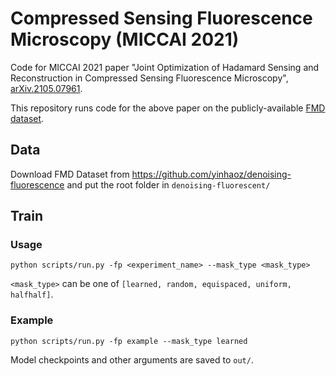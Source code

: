 # Compressed Sensing Fluorescence Microscopy (MICCAI 2021)

Code for MICCAI 2021 paper "Joint Optimization of Hadamard Sensing and Reconstruction in Compressed Sensing Fluorescence Microscopy", [arXiv.2105.07961](https://arxiv.org/abs/2105.07961).

This repository runs code for the above paper on the publicly-available [FMD dataset](https://github.com/yinhaoz/denoising-fluorescence).

## Data
Download FMD Dataset from https://github.com/yinhaoz/denoising-fluorescence and put the root folder in `denoising-fluorescent/`

## Train
### Usage
`python scripts/run.py -fp <experiment_name> --mask_type <mask_type>`

`<mask_type>` can be one of `[learned, random, equispaced, uniform, halfhalf]`.

### Example
`python scripts/run.py -fp example --mask_type learned`

Model checkpoints and other arguments are saved to `out/`.
